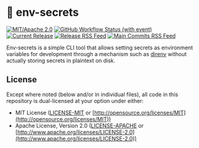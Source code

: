 # 🔑 env-secrets

[![MIT/Apache 2.0](https://img.shields.io/badge/license-MIT%2FApache-blue.svg)](https://github.com/nikarh/env-secrets#license)
[![GitHub Workflow Status (with event)](https://img.shields.io/github/actions/workflow/status/nikarh/env-secrets/main.yaml)](https://github.com/nikarh/env-secrets/actions/workflows/main.yaml)
[![Current Release](https://img.shields.io/github/release/nikarh/env-secrets.svg)](https://github.com/nikarh/env-secrets/releases)
[![Release RSS Feed](https://img.shields.io/badge/rss-releases-ffa500?logo=rss)](https://github.com/nikarh/env-secrets/releases.atom)
[![Main Commits RSS Feed](https://img.shields.io/badge/rss-commits-ffa500?logo=rss)](https://github.com/nikarh/env-secrets/commits/main.atom)

Env-secrets is a simple CLI tool that allows setting secrets as environment variables for development through a mechanism such as [direnv] without actually storing secrets in plaintext on disk.

## License

Except where noted (below and/or in individual files), all code in this repository is dual-licensed at your option under either:

* MIT License ([LICENSE-MIT](LICENSE-MIT) or [http://opensource.org/licenses/MIT](http://opensource.org/licenses/MIT))
* Apache License, Version 2.0 ([LICENSE-APACHE](LICENSE-APACHE) or [http://www.apache.org/licenses/LICENSE-2.0](http://www.apache.org/licenses/LICENSE-2.0))

[direnv]: https://github.com/direnv/direnv
